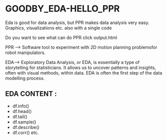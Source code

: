 # GOODBY_EDA-HELLO_PPR

Eda is good for data analysis, but PPR makes data analysis very easy. Graphics, visualizations etc. also with a single code

Do you want to see what can do PPR click output.html

PPR --> Software tool to experiment with 2D motion planning problemsfor robot manipulators.

EDA--> Exploratory Data Analysis, or EDA, is essentially a type of storytelling for statisticians. It allows us to uncover patterns and insights, often with visual methods, within data. EDA is often the first step of the data modelling process.

## EDA CONTENT :
  - df.info()
  - df.head()
  - df.tail()
  - df.sample()
  - df.describe()
  - df.corr() etc.




